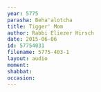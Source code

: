 ```yaml
---
year: 5775
parasha: Beha'alotcha
title: Tigger' Mom
author: Rabbi Eliezer Hirsch
date: 2015-06-06
id: 57754031
filename: 5775-403-1
layout: audio
moment: 
shabbat: 
occasion: 
---
```

